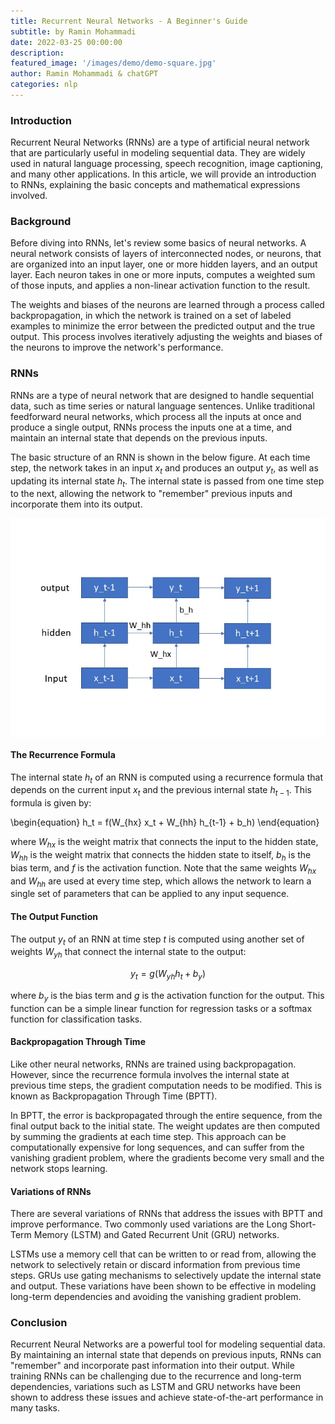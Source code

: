 ```yaml
---
title: Recurrent Neural Networks - A Beginner's Guide
subtitle: by Ramin Mohammadi
date: 2022-03-25 00:00:00
description: 
featured_image: '/images/demo/demo-square.jpg'
author: Ramin Mohammadi & chatGPT
categories: nlp
---
```


### Introduction
Recurrent Neural Networks (RNNs) are a type of artificial neural network that are particularly useful in modeling sequential data. They are widely used in natural language processing, speech recognition, image captioning, and many other applications. In this article, we will provide an introduction to RNNs, explaining the basic concepts and mathematical expressions involved.

### Background
Before diving into RNNs, let's review some basics of neural networks. A neural network consists of layers of interconnected nodes, or neurons, that are organized into an input layer, one or more hidden layers, and an output layer. Each neuron takes in one or more inputs, computes a weighted sum of those inputs, and applies a non-linear activation function to the result.

The weights and biases of the neurons are learned through a process called backpropagation, in which the network is trained on a set of labeled examples to minimize the error between the predicted output and the true output. This process involves iteratively adjusting the weights and biases of the neurons to improve the network's performance.

### RNNs
RNNs are a type of neural network that are designed to handle sequential data, such as time series or natural language sentences. Unlike traditional feedforward neural networks, which process all the inputs at once and produce a single output, RNNs process the inputs one at a time, and maintain an internal state that depends on the previous inputs.

The basic structure of an RNN is shown in the below figure. At each time step, the network takes in an input $x_t$ and produces an output $y_t$, as well as updating its internal state $h_t$. The internal state is passed from one time step to the next, allowing the network to "remember" previous inputs and incorporate them into its output.

<p align='center'>
<img src="/images/Posts/NLP/rnn.jpg"
style="display: block;
margin-left: auto;
margin-right: auto; height:350px;width:600px" />
</p>


#### The Recurrence Formula
The internal state $h_t$ of an RNN is computed using a recurrence formula that depends on the current input $x_t$ and the previous internal state $h_{t-1}$. This formula is given by:

\begin{equation}
h_t = f(W_{hx} x_t + W_{hh} h_{t-1} + b_h)
\end{equation}

where $W_{hx}$ is the weight matrix that connects the input to the hidden state, $W_{hh}$ is the weight matrix that connects the hidden state to itself, $b_h$ is the bias term, and $f$ is the activation function. Note that the same weights $W_{hx}$ and $W_{hh}$ are used at every time step, which allows the network to learn a single set of parameters that can be applied to any input sequence.

#### The Output Function
The output $y_t$ of an RNN at time step $t$ is computed using another set of weights $W_{yh}$ that connect the internal state to the output:

$$
y_t = g(W_{yh} h_t + b_y)
$$

where $b_y$ is the bias term and $g$ is the activation function for the output. This function can be a simple linear function for regression tasks or a softmax function for classification tasks.

#### Backpropagation Through Time
Like other neural networks, RNNs are trained using backpropagation. However, since the recurrence formula involves the internal state at previous time steps, the gradient computation needs to be modified. This is known as Backpropagation Through Time (BPTT).

In BPTT, the error is backpropagated through the entire sequence, from the final output back to the initial state. The weight updates are then computed by summing the gradients at each time step. This approach can be computationally expensive for long sequences, and can suffer from the vanishing gradient problem, where the gradients become very small and the network stops learning.

#### Variations of RNNs
There are several variations of RNNs that address the issues with BPTT and improve performance. Two commonly used variations are the Long Short-Term Memory (LSTM) and Gated Recurrent Unit (GRU) networks.

LSTMs use a memory cell that can be written to or read from, allowing the network to selectively retain or discard information from previous time steps. GRUs use gating mechanisms to selectively update the internal state and output. These variations have been shown to be effective in modeling long-term dependencies and avoiding the vanishing gradient problem.

### Conclusion
Recurrent Neural Networks are a powerful tool for modeling sequential data. By maintaining an internal state that depends on previous inputs, RNNs can "remember" and incorporate past information into their output. While training RNNs can be challenging due to the recurrence and long-term dependencies, variations such as LSTM and GRU networks have been shown to address these issues and achieve state-of-the-art performance in many tasks.
